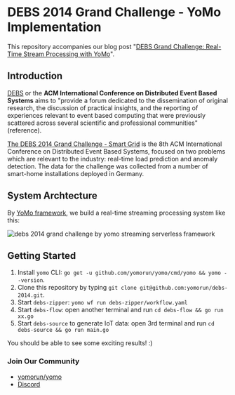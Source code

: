 # DEBS 2014 Grand Challenge - YoMo Implementation

This repository accompanies our blog post "[DEBS Grand Challenge: Real-Time Stream Processing with YoMo](https://blog.yomo.run/posts/debs2014-grand-challenge-by-yomo)".

## Introduction

[DEBS](https://dl.acm.org/conference/debs) or the **ACM International Conference on Distributed Event Based Systems** aims to "provide a forum dedicated to the dissemination of original research, the discussion of practical insights, and the reporting of experiences relevant to event based computing that were previously scattered across several scientific and professional communities" (reference).

[The DEBS 2014 Grand Challenge - Smart Grid](https://debs.org/grand-challenges/2014/) is the 8th ACM International Conference on Distributed Event Based Systems, focused on two problems which are relevant to the industry: real-time load prediction and anomaly detection. The data for the challenge was collected from a number of smart-home installations deployed in Germany.

## System Archtecture

By [YoMo framework](https://github.com/yomorun/yomo), we build a real-time streaming processing system like this:

![debs 2014 grand challenge by yomo streaming serverless framework](https://blog.yomo.run/static/images/2021-5-13/debs2014-yomo.png)

## Getting Started

1. Install `yomo` CLI: `go get -u github.com/yomorun/yomo/cmd/yomo && yomo --version`.
2. Clone this repository by typing `git clone git@github.com:yomorun/debs-2014.git`. 
3. Start `debs-zipper`: `yomo wf run debs-zipper/workflow.yaml`
4. Start `debs-flow`: open another terminal and run `cd debs-flow && go run xx.go`
5. Start `debs-source` to generate IoT data: open 3rd terminal and run `cd debs-source && go run main.go`

You should be able to see some exciting results! :)

### Join Our Community

- [yomorun/yomo](https://github.com/yomorun/yomo)
- [Discord](https://discord.gg/ccuttFYC)
